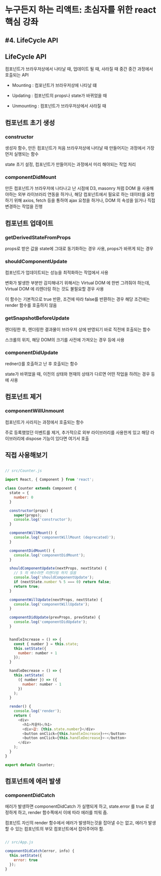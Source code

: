 
# 누구든지 하는 리액트: 초심자를 위한 react 핵심 강좌
## #4. LifeCycle API


## LifeCycle API
컴포넌트가 브라우저상에서 나타날 때, 업데이트 될 때, 사라질 때 중간 중간 과정에서 호출되는 API

  - Mounting 
  : 컴포넌트가 브라우저상에 나타날 떄
  
  - Updating
  : 컴포넌트의 props나 state가 바뀌었을 때

  - Unmounting
  : 컴포넌트가 브라우저상에서 사라질 때



## 컴포넌트 초기 생성
### constructor
생성자 함수, 만든 컴포넌트가 처음 브라우저상에 나타날 때 만들어지는 과정에서 가장 먼저 실행되는 함수

state 초기 설정, 컴포넌트가 만들어지는 과정에서 미리 해야되는 작업 처리

### componentDidMount
만든 컴포넌트가 브라우저에 나타나고 난 시점에 D3, masonry 처럼 DOM 을 사용해야하는 외부 라이브러리 연동을 하거나, 해당 컴포넌트에서 필요로 하는 데이터를 요청하기 위해 axios, fetch 등을 통하여 ajax 요청을 하거나, DOM 의 속성을 읽거나 직접 변경하는 작업을 진행



## 컴포넌트 업데이트
### getDerivedStateFromProps
props로 받은 값을 state에 그대로 동기화하는 경우 사용, props가 바뀌게 되는 경우

### shouldComponentUpdate
컴포넌트가 업데이트되는 성능을 최적화하는 작업에서 사용

변화가 발생한 부분만 감지해내기 위해서는 Virtual DOM 에 한번 그려줘야 하는데, Virtual DOM 에 리렌더링 하는 것도 불필요할 경우 사용

이 함수는 기본적으로 true 반환, 조건에 따라 false를 반환하는 경우 해당 조건에는 render 함수를 호출하지 않음

### getSnapshotBeforeUpdate
렌더링한 후, 렌더링한 결과물이 브라우저 상에 반영되기 바로 직전에 호출되는 함수

스크롤의 위치, 해당 DOM의 크기를 사전에 가져오는 경우 등에 사용

### componentDidUpdate
redner()를 호출하고 난 후 호출되는 함수

state가 바뀌었을 때, 이전의 상태와 현재의 상태가 다르면 어떤 작업을 하려는 경우 등에 사용



## 컴포넌트 제거
### componentWillUnmount
컴포넌트가 사라지는 과정에서 호출되는 함수

주로 등록했었던 이벤트를 제거, 추가적으로 외부 라이브러리를 사용한게 있고 해당 라이브러리에 dispose 기능이 있다면 여기서 호출


## 직접 사용해보기

```javascript

// src/Counter.js

import React, { Component } from 'react';

class Counter extends Component {
  state = {
    number: 0
  }

  constructor(props) {
    super(props);
    console.log('constructor');
  }

  componentWillMount() {
    console.log('componentWillMount (deprecated)');
  }

  componentDidMount() {
    console.log('componentDidMount');
  }

  shouldComponentUpdate(nextProps, nextState) {
    // 5 의 배수라면 리렌더링 하지 않음
    console.log('shouldComponentUpdate');
    if (nextState.number % 5 === 0) return false;
    return true;
  }

  componentWillUpdate(nextProps, nextState) {
    console.log('componentWillUpdate');
  }

  componentDidUpdate(prevProps, prevState) {
    console.log('componentDidUpdate');
  }


  handleIncrease = () => {
    const { number } = this.state;
    this.setState({
      number: number + 1
    });
  }

  handleDecrease = () => {
    this.setState(
      ({ number }) => ({
        number: number - 1
      })
    );
  }

  render() {
    console.log('render');
    return (
      <div>
        <h1>카운터</h1>
        <div>값: {this.state.number}</div>
        <button onClick={this.handleIncrease}>+</button>
        <button onClick={this.handleDecrease}>-</button>
      </div>
    );
  }
}

export default Counter;
```


## 컴포넌트에 에러 발생

### componentDidCatch
에러가 발생하면 componentDidCatch 가 실행되게 하고, state.error 를 true 로 설정하게 하고, render 함수쪽에서 이에 따라 에러를 띄워 줌.

컴포넌트 자신의 render 함수에서 에러가 발생하는것을 잡아낼 수는 없고, 에러가 발생할 수 있는 컴포넌트의 부모 컴포넌트에서 잡아주어야 함.


```javascript

// src/App.js

componentDidCatch(error, info) {
  this.setState({
    error: true
  });
}

```